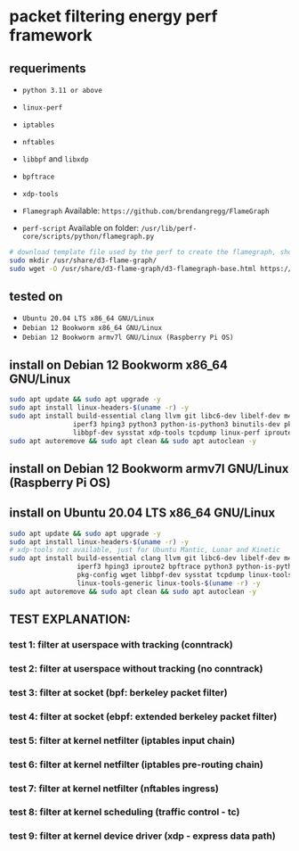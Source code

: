 # packet filtering energy perf framework

## requeriments
- `python 3.11 or above`
- `linux-perf`
- `iptables`
- `nftables`
- `libbpf` and `libxdp`
- `bpftrace`
- `xdp-tools`

- `Flamegraph` Available: `https://github.com/brendangregg/FlameGraph`
- `perf-script` Available on folder: `/usr/lib/perf-core/scripts/python/flamegraph.py`

```sh
# download template file used by the perf to create the flamegraph, should exit a deb packet but there is no
sudo mkdir /usr/share/d3-flame-graph/
sudo wget -O /usr/share/d3-flame-graph/d3-flamegraph-base.html https://cdn.jsdelivr.net/npm/d3-flame-graph@4/dist/templates/d3-flamegraph-base.html
```

## tested on
- `Ubuntu 20.04 LTS x86_64 GNU/Linux`
- `Debian 12 Bookworm x86_64 GNU/Linux`
- `Debian 12 Bookworm armv7l GNU/Linux (Raspberry Pi OS)`

## install on Debian 12 Bookworm x86_64 GNU/Linux
```sh
sudo apt update && sudo apt upgrade -y
sudo apt install linux-headers-$(uname -r) -y
sudo apt install build-essential clang llvm git libc6-dev libelf-dev m4 libpcap-dev   \
                iperf3 hping3 python3 python-is-python3 binutils-dev pkg-config wget  \
                libbpf-dev sysstat xdp-tools tcpdump linux-perf iproute2 bpftrace -y
sudo apt autoremove && sudo apt clean && sudo apt autoclean -y
```

## install on Debian 12 Bookworm armv7l GNU/Linux (Raspberry Pi OS)

## install on Ubuntu 20.04 LTS x86_64 GNU/Linux
```sh
sudo apt update && sudo apt upgrade -y
sudo apt install linux-headers-$(uname -r) -y
# xdp-tools not available, just for Ubuntu Mantic, Lunar and Kinetic
sudo apt install build-essential clang llvm git libc6-dev libelf-dev m4 libpcap-dev      \
                 iperf3 hping3 iproute2 bpftrace python3 python-is-python3 binutils-dev  \
                 pkg-config wget libbpf-dev sysstat tcpdump linux-tools-common           \
                 linux-tools-generic linux-tools-$(uname -r) -y
sudo apt autoremove && sudo apt clean && sudo apt autoclean -y
```

## TEST EXPLANATION:
### test 1: filter at userspace with tracking (conntrack)
### test 2: filter at userspace without tracking (no conntrack)
### test 3: filter at socket (bpf: berkeley packet filter)
### test 4: filter at socket (ebpf: extended berkeley packet filter)
### test 5: filter at kernel netfilter (iptables input chain)
### test 6: filter at kernel netfilter (iptables pre-routing chain)
### test 7: filter at kernel netfilter (nftables ingress)
### test 8: filter at kernel scheduling (traffic control - tc)
### test 9: filter at kernel device driver (xdp - express data path)

